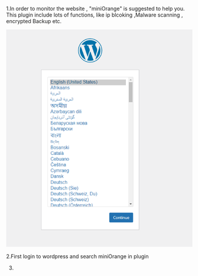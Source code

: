 1.In order to monitor the website , "miniOrange" is suggested to help you.
  This plugin include lots of functions, like ip blcoking ,Malware scanning , encrypted Backup etc.
  
  
![Step Logo](./assets/Step2_11.png) 

2.First login to wordpress and search miniOrange in plugin

3.
  
